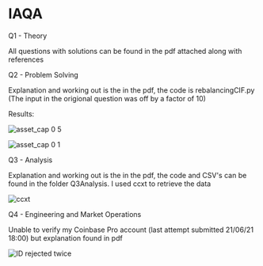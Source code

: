 # IAQA

Q1 - Theory

All questions with solutions can be found in the pdf attached along with references 

Q2 - Problem Solving

Explanation and working out is the in the pdf, the code is rebalancingCIF.py 
(The input in the origional question was off by a factor of 10)

Results:

![asset_cap 0 5](https://user-images.githubusercontent.com/69542935/122806748-ffb1c800-d2ca-11eb-9d09-8c1e231ae191.png)

![asset_cap 0 1](https://user-images.githubusercontent.com/69542935/122806771-06403f80-d2cb-11eb-8e96-4c9dd0fa4c74.png)

Q3 - Analysis

Explanation and working out is the in the pdf, the code and CSV's can be found in the folder Q3Analysis. I used ccxt to retrieve the data 

![ccxt](https://user-images.githubusercontent.com/69542935/122811702-19560e00-d2d1-11eb-9311-ca499114499c.png)


Q4 - Engineering and Market Operations

Unable to verify my Coinbase Pro account (last attempt submitted 21/06/21 18:00) but explanation found in pdf

![ID rejected twice](https://user-images.githubusercontent.com/69542935/122807246-a007ec80-d2cb-11eb-8c21-639f1fbe40bf.png)
 
